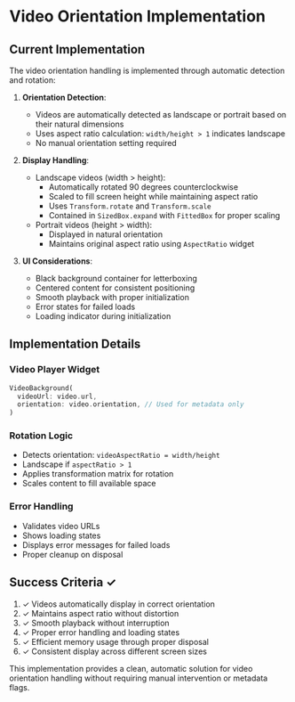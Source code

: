 # Video Orientation Implementation

## Current Implementation

The video orientation handling is implemented through automatic detection and rotation:

1. **Orientation Detection**:
   - Videos are automatically detected as landscape or portrait based on their natural dimensions
   - Uses aspect ratio calculation: `width/height > 1` indicates landscape
   - No manual orientation setting required

2. **Display Handling**:
   - Landscape videos (width > height):
     - Automatically rotated 90 degrees counterclockwise
     - Scaled to fill screen height while maintaining aspect ratio
     - Uses `Transform.rotate` and `Transform.scale`
     - Contained in `SizedBox.expand` with `FittedBox` for proper scaling
   - Portrait videos (height > width):
     - Displayed in natural orientation
     - Maintains original aspect ratio using `AspectRatio` widget

3. **UI Considerations**:
   - Black background container for letterboxing
   - Centered content for consistent positioning
   - Smooth playback with proper initialization
   - Error states for failed loads
   - Loading indicator during initialization

## Implementation Details

### Video Player Widget
```dart
VideoBackground(
  videoUrl: video.url,
  orientation: video.orientation, // Used for metadata only
)
```

### Rotation Logic
- Detects orientation: `videoAspectRatio = width/height`
- Landscape if `aspectRatio > 1`
- Applies transformation matrix for rotation
- Scales content to fill available space

### Error Handling
- Validates video URLs
- Shows loading states
- Displays error messages for failed loads
- Proper cleanup on disposal

## Success Criteria ✓

1. ✓ Videos automatically display in correct orientation
2. ✓ Maintains aspect ratio without distortion
3. ✓ Smooth playback without interruption
4. ✓ Proper error handling and loading states
5. ✓ Efficient memory usage through proper disposal
6. ✓ Consistent display across different screen sizes

This implementation provides a clean, automatic solution for video orientation handling without requiring manual intervention or metadata flags. 